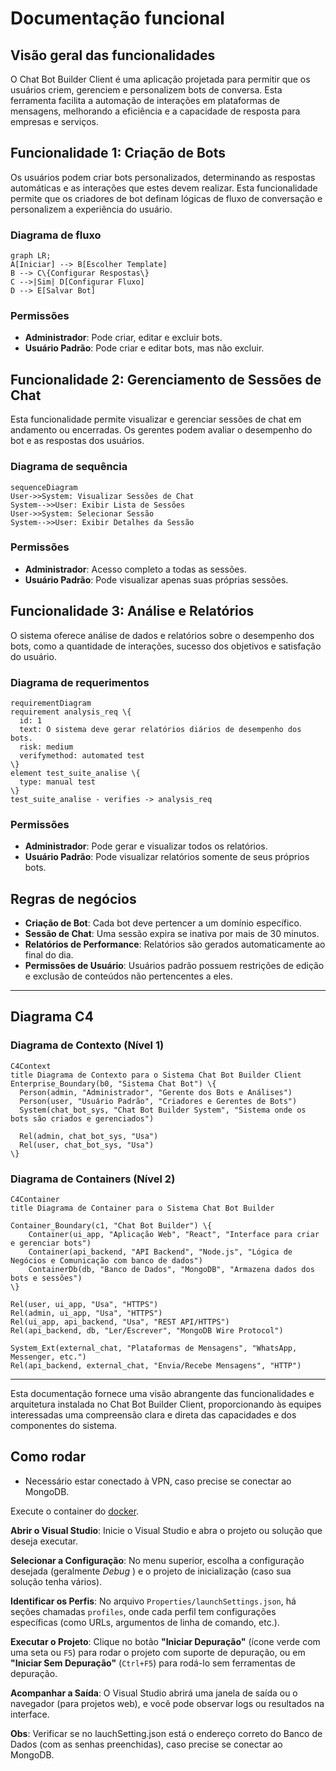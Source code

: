 # Documentação funcional

## Visão geral das funcionalidades
O Chat Bot Builder Client é uma aplicação projetada para permitir que os usuários criem, gerenciem e personalizem bots de conversa. Esta ferramenta facilita a automação de interações em plataformas de mensagens, melhorando a eficiência e a capacidade de resposta para empresas e serviços. 

## Funcionalidade 1: Criação de Bots
Os usuários podem criar bots personalizados, determinando as respostas automáticas e as interações que estes devem realizar. Esta funcionalidade permite que os criadores de bot definam lógicas de fluxo de conversação e personalizem a experiência do usuário.

### Diagrama de fluxo
```mermaid
graph LR;
A[Iniciar] --> B[Escolher Template]
B --> C\{Configurar Respostas\}
C -->|Sim| D[Configurar Fluxo]
D --> E[Salvar Bot]
```

### Permissões
- **Administrador**: Pode criar, editar e excluir bots.
- **Usuário Padrão**: Pode criar e editar bots, mas não excluir.

## Funcionalidade 2: Gerenciamento de Sessões de Chat
Esta funcionalidade permite visualizar e gerenciar sessões de chat em andamento ou encerradas. Os gerentes podem avaliar o desempenho do bot e as respostas dos usuários.

### Diagrama de sequência
```mermaid
sequenceDiagram
User->>System: Visualizar Sessões de Chat
System-->>User: Exibir Lista de Sessões
User->>System: Selecionar Sessão
System-->>User: Exibir Detalhes da Sessão
```

### Permissões
- **Administrador**: Acesso completo a todas as sessões.
- **Usuário Padrão**: Pode visualizar apenas suas próprias sessões.

## Funcionalidade 3: Análise e Relatórios
O sistema oferece análise de dados e relatórios sobre o desempenho dos bots, como a quantidade de interações, sucesso dos objetivos e satisfação do usuário.

### Diagrama de requerimentos
```mermaid
requirementDiagram
requirement analysis_req \{
  id: 1
  text: O sistema deve gerar relatórios diários de desempenho dos bots.
  risk: medium
  verifymethod: automated test
\}
element test_suite_analise \{
  type: manual test
\}
test_suite_analise - verifies -> analysis_req
```

### Permissões
- **Administrador**: Pode gerar e visualizar todos os relatórios.
- **Usuário Padrão**: Pode visualizar relatórios somente de seus próprios bots.

## Regras de negócios
- **Criação de Bot**: Cada bot deve pertencer a um domínio específico.
- **Sessão de Chat**: Uma sessão expira se inativa por mais de 30 minutos.
- **Relatórios de Performance**: Relatórios são gerados automaticamente ao final do dia.
- **Permissões de Usuário**: Usuários padrão possuem restrições de edição e exclusão de conteúdos não pertencentes a eles.

---

## Diagrama C4

### Diagrama de Contexto (Nível 1)
```mermaid
C4Context
title Diagrama de Contexto para o Sistema Chat Bot Builder Client
Enterprise_Boundary(b0, "Sistema Chat Bot") \{
  Person(admin, "Administrador", "Gerente dos Bots e Análises")
  Person(user, "Usuário Padrão", "Criadores e Gerentes de Bots")
  System(chat_bot_sys, "Chat Bot Builder System", "Sistema onde os bots são criados e gerenciados")

  Rel(admin, chat_bot_sys, "Usa")
  Rel(user, chat_bot_sys, "Usa")
\}
```

### Diagrama de Containers (Nível 2)
```mermaid
C4Container
title Diagrama de Container para o Sistema Chat Bot Builder

Container_Boundary(c1, "Chat Bot Builder") \{
    Container(ui_app, "Aplicação Web", "React", "Interface para criar e gerenciar bots")
    Container(api_backend, "API Backend", "Node.js", "Lógica de Negócios e Comunicação com banco de dados")
    ContainerDb(db, "Banco de Dados", "MongoDB", "Armazena dados dos bots e sessões")
\}

Rel(user, ui_app, "Usa", "HTTPS")
Rel(admin, ui_app, "Usa", "HTTPS")
Rel(ui_app, api_backend, "Usa", "REST API/HTTPS")
Rel(api_backend, db, "Ler/Escrever", "MongoDB Wire Protocol")

System_Ext(external_chat, "Plataformas de Mensagens", "WhatsApp, Messenger, etc.")
Rel(api_backend, external_chat, "Envia/Recebe Mensagens", "HTTP")
```

---

Esta documentação fornece uma visão abrangente das funcionalidades e arquitetura instalada no Chat Bot Builder Client, proporcionando às equipes interessadas uma compreensão clara e direta das capacidades e dos componentes do sistema.

## Como rodar

- Necessário estar conectado à VPN, caso precise se conectar ao MongoDB.

Execute o container do [docker](https://github.com/Octadesk-Tech/octadesk-system).
 
  **Abrir o Visual Studio**: Inicie o Visual Studio e abra o projeto ou solução que deseja executar.
  
  **Selecionar a Configuração**: No menu superior, escolha a configuração desejada (geralmente _Debug_ ) e o projeto de inicialização (caso sua solução tenha vários).
  
  **Identificar os Perfis**: No arquivo `Properties/launchSettings.json`, há seções chamadas `profiles`, onde cada perfil tem configurações específicas (como URLs, argumentos de linha de comando, etc.).
  
  **Executar o Projeto**: Clique no botão **"Iniciar Depuração"** (ícone verde com uma seta ou `F5`) para rodar o projeto com suporte de depuração, ou em **"Iniciar Sem Depuração"** (`Ctrl+F5`) para rodá-lo sem ferramentas de depuração.
   
  **Acompanhar a Saída**: O Visual Studio abrirá uma janela de saída ou o navegador (para projetos web), e você pode observar logs ou resultados na interface.

  **Obs**: Verificar se no lauchSetting.json está o endereço correto do Banco de Dados (com as senhas preenchidas), caso precise se conectar ao MongoDB.
